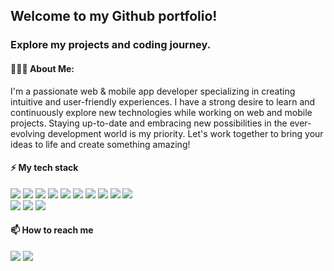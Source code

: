 <h2> 
  Welcome to my Github portfolio! <br/>
  <h3> Explore my projects and coding journey.</h3>
</h2>

<h4> 🧑🏻‍💻 About Me: </h4>
<p> I'm a passionate web & mobile app developer specializing in creating intuitive and user-friendly experiences. I have a strong desire to learn and continuously explore new technologies while working on web and mobile projects. Staying up-to-date and embracing new possibilities in the ever-evolving development world is my priority. Let's work together to bring your ideas to life and create something amazing! </p>

<h4> ⚡ My tech stack </h4>

![](https://img.shields.io/badge/-ReactJS-22577a?style-for-the-badge&logo=react&logoColor=ffffff)
![](https://img.shields.io/badge/-ReactNative-38a3a5?style-for-the-badge&logo=react&logoColor=ffffff)
![](https://img.shields.io/badge/-TypeScript-57cc99?style-for-the-badge&logo=typescript&logoColor=ffffff)
![](https://img.shields.io/badge/-JavaScript-yellow?style-for-the-badge&logo=javascript&logoColor=ffffff)
![](https://img.shields.io/badge/-Jquery-DE988A?style-for-the-badge&logo=jquery&logoColor=ffffff)
![](https://img.shields.io/badge/-HTML5-C4515B?style-for-the-badge&logo=html5&logoColor=ffffff)
![](https://img.shields.io/badge/-CSS3-51A8E6?style-for-the-badge&logo=css3&logoColor=ffffff)
![](https://img.shields.io/badge/-SASS-FF6681?style-for-the-badge&logo=sass&logoColor=ffffff)
![](https://img.shields.io/badge/-Bootstrap-4A4453?style-for-the-badge&logo=bootstrap&logoColor=ffffff)
![](https://img.shields.io/badge/-Tailwind-B5A0D6?style-for-the-badge&logo=tailwindcss&logoColor=ffffff)
<br />
![](https://img.shields.io/badge/-Node.js-90a955?style-for-the-badge&logo=node.js&logoColor=ffffff)
![](https://img.shields.io/badge/-MongoDB-53CA60?style-for-the-badge&logo=mongodb&logoColor=ffffff)
![](https://img.shields.io/badge/-GraphQL-f72585?style-for-the-badge&logo=graphql&logoColor=ffffff)

<h4> 📫 How to reach me </h4>
<a href='mailto:developerjacobkim@gmail.com'><img src='https://img.shields.io/badge/-Email-0FB659?style-for-the-badge&logo=gmail&logoColor=ffffff'></a> 
<a href='https://www.linkedin.com/in/everywherejacobkim/'><img src='https://img.shields.io/badge/-LinkedIn-008AFF?style-for-the-badge&logo=linkedin&logoColor=ffffff'></a> 



<!--
**everywherejacobkim/everywherejacobkim** is a ✨ _special_ ✨ repository because its `README.md` (this file) appears on your GitHub profile.

Here are some ideas to get you started:

- 🔭 I’m currently working on ...
- 🌱 I’m currently learning ...
- 👯 I’m looking to collaborate on ...
- 🤔 I’m looking for help with ...
- 💬 Ask me about ...
- 📫 How to reach me: ...
- 😄 Pronouns: ...
- ⚡ Fun fact: ...
-->
